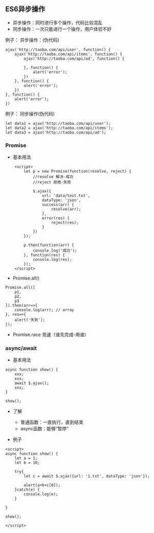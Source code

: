 ## ES6异步操作

- 异步操作：同时进行多个操作，代码比较混乱
- 同步操作：一次只能进行一个操作，用户体验不好

例子：
异步操作：(伪代码)
```
ajax('http://taoba.com/api/user', function() {
    ajax('http://taoba.com/api/items', function() {
        ajax('http://taoba.com/api/ad', function() {

        }, function() {
            alert('error');
        })
    }, function() {
        alert('error');
    })
}, function() {
    alert('error');
})
```

例子：
同步操作(伪代码)

```
let data1 = ajax('http://taoba.com/api/user');
let data2 = ajax('http://taoba.com/api/items');
let data3 = ajax('http://taoba.com/api/ad');
```

### Promise

- 基本用法
```
    <script>
        let p = new Promise(function(resolve, reject) {
            //resolve 解决-成功
            //reject 拒绝-失败

            $.ajax({
                url: 'data/test.txt',
                dataType: 'json',
                success(arr) {
                    resolve(arr);
                },
                error(res) {
                    reject(res);
                }
            })
        });

        p.then(function(arr) {
            console.log('成功');
        }, function(res) {
            console.log(res);
        });
    </script>
```

- Promise.all()

```
Promise.all([
    p1,
    p2,
    p3
]).then(arr=>{
    console.log(arr); // array
}, res=>{
    alert('失败');
});
```

- Promise.race 竞速（谁先完成-用谁）

### async/await

- 基本用法

```
async function show() {
    xxx;
    xxx;
    await $.ajax();
    xxx;
}

show();
```

- 了解
    - 普通函数：一直执行，直到结束
    - async函数：能够“暂停”

- 例子

```
<script>
async function show() {
    let a = 1;
    let b = 10;

    try{
        let c = await $.ajax({url: '1.txt', dataType: 'json'});

        alert(a+b+c[0]);
    }catch(e) {
        console.log(e);
    }

}

show();

</script>
```